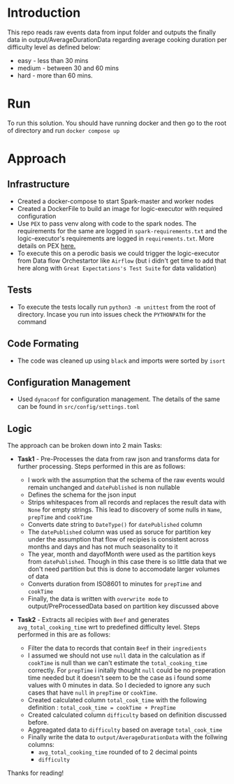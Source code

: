 # Introduction
This repo reads raw events data from input folder and outputs the finally data in output/AverageDurationData regarding average cooking duration per difficulty level as defined below:
* easy - less than 30 mins
* medium - between 30 and 60 mins
* hard - more than 60 mins.

# Run
To run this solution. You should have running docker and then go to the root of directory and run `docker compose up`

# Approach

## Infrastructure
* Created a docker-compose to start Spark-master and worker nodes
* Created a DockerFile to build an image for logic-executor with required configuration
* Use `PEX` to pass venv along with code to the spark nodes. The requirements for the same are logged in `spark-requirements.txt` and the logic-executor's requirements are logged in `requirements.txt`. More details on PEX [here.](https://github.com/pantsbuild/pex#overview)
* To execute this on a perodic basis we could trigger the logic-executor from Data flow Orchestartor like `Airflow` (but i didn't get time to add that here along with `Great Expectations's Test Suite` for data validation)

## Tests
* To execute the tests locally run `python3 -m unittest` from the root of directory. Incase you run into issues check the `PYTHONPATH` for the command

## Code Formating
* The code was cleaned up using `black` and imports were sorted by `isort`

## Configuration Management
* Used `dynaconf` for configuration management. The details of the same can be found in `src/config/settings.toml`

## Logic
The approach can be broken down into 2 main Tasks:
* **Task1** - Pre-Processes the data from raw json and transforms data for further processing. Steps performed in this are as follows:
    * I work with the assumption that the schema of the raw events would remain unchanged and `datePublished` is non nullable
    * Defines the schema for the json input
    * Strips whitespaces from all records and replaces the result data with `None` for empty strings. This lead to discovery of some nulls in `Name`, `prepTime` and `cookTime`
    * Converts date string to `DateType()` for `datePublished` column
    * The `datePublished` column was used as soruce for partition key under the assumption that flow of recipies is consistent across months and days and has not much seasonality to it
    * The year, month and dayofMonth were used as the partition keys from `datePublished`. Though in this case there is so little data that we don't need partition but this is done to accomodate larger volumes of data
    * Converts duration from ISO8601 to minutes for `prepTime` and `cookTime`
    * Finally, the data is written with `overwrite mode` to output/PreProcessedData based on partition key discussed above

* **Task2** - Extracts all recipies with `Beef` and generates `avg_total_cooking_time` wrt to predefined difficulty level. Steps performed in this are as follows:
    * Filter the data to records that contain `Beef` in their `ingredients`
    * I assumed we should not use `null` data in the calculation as if `cookTime` is null than we can't estimate the `total_cooking_time` correctly. For `prepTime` i initally thought `null` could be no preperation time needed but it doesn't seem to be the case as i found some values with 0 minutes in data. So I decieded to ignore any such cases that have `null` in `prepTime` or `cookTime`.
    * Created calculated column `total_cook_time` with the following definition : `total_cook_time = cookTime + PrepTime`
    * Created calculated column `difficulty` based on definition discussed before.
    * Aggreagated data to `difficulty` based on average `total_cook_time`
    * Finally write the data to `output/AverageDurationData` with the follwing columns:
        * `avg_total_cooking_time` rounded of to 2 decimal points
        * `difficulty`

Thanks for reading!